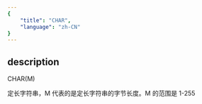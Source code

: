 ```yaml
---
{
    "title": "CHAR",
    "language": "zh-CN"
}
---
```


## description

CHAR(M)

定长字符串，M 代表的是定长字符串的字节长度。M 的范围是 1-255



